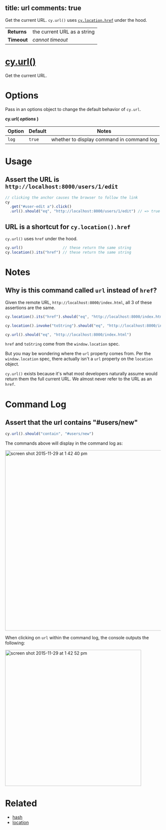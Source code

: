 title: url
comments: true
---

Get the current URL. `cy.url()` uses [`cy.location.href`](https://on.cypress.io/api/location) under the hood.

| | |
|--- | --- |
| **Returns** | the current URL as a string |
| **Timeout** | *cannot timeout* |

# [cy.url()](#section-usage)

Get the current URL.

# Options

Pass in an options object to change the default behavior of `cy.url`.

**cy.url( *options* )**

Option | Default | Notes
--- | --- | ---
`log` | `true` | whether to display command in command log

# Usage

## Assert the URL is `http://localhost:8000/users/1/edit`

```javascript
// clicking the anchor causes the browser to follow the link
cy
  .get("#user-edit a").click()
  .url().should("eq", "http://localhost:8000/users/1/edit") // => true
```

## URL is a shortcut for `cy.location().href`

`cy.url()` uses `href` under the hood.

```javascript
cy.url()                  // these return the same string
cy.location().its("href") // these return the same string
```

# Notes

## Why is this command called `url` instead of `href`?

Given the remote URL, `http://localhost:8000/index.html`, all 3 of these assertions are the same.

```javascript
cy.location().its("href").should("eq", "http://localhost:8000/index.html")

cy.location().invoke("toString").should("eq", "http://localhost:8000/index.html")

cy.url().should("eq", "http://localhost:8000/index.html")
```

`href` and `toString` come from the `window.location` spec.

But you may be wondering where the `url` property comes from.  Per the `window.location` spec, there actually isn't a `url` property on the `location` object.

`cy.url()` exists because it's what most developers naturally assume would return them the full current URL.  We almost never refer to the URL as an `href`.

# Command Log

## Assert that the url contains "#users/new"

```javascript
cy.url().should("contain", "#users/new")
```

The commands above will display in the command log as:

<img width="583" alt="screen shot 2015-11-29 at 1 42 40 pm" src="https://cloud.githubusercontent.com/assets/1271364/11459196/20645888-969f-11e5-973a-6a4a98339b15.png">

When clicking on `url` within the command log, the console outputs the following:

<img width="440" alt="screen shot 2015-11-29 at 1 42 52 pm" src="https://cloud.githubusercontent.com/assets/1271364/11459197/229e2552-969f-11e5-80a9-eeaf3221a178.png">

# Related

- [hash](https://on.cypress.io/api/hash)
- [location](https://on.cypress.io/api/location)
